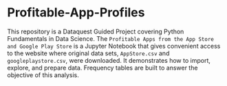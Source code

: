 # Profitable-App-Profiles

This repository is a Dataquest Guided Project covering Python Fundamentals in Data Science. The `Profitable Apps from the App Store and Google Play Store` is a Jupyter Notebook that gives convenient access to the website where original data sets, `AppStore.csv` and `googleplaystore.csv`, were downloaded. It demonstrates how to import, explore, and prepare data. Frequency tables are built to answer the objective of this analysis.  
